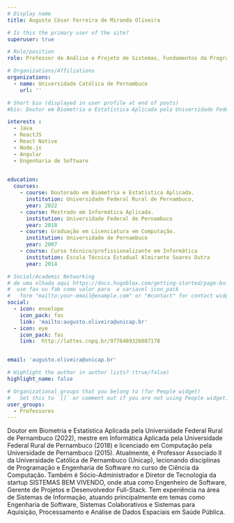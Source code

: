 ```yaml
---
# Display name
title: Augusto César Ferreira de Miranda Oliveira

# Is this the primary user of the site?
superuser: true

# Role/position
role: Professor de Análise e Projeto de Sistemas, Fundamentos da Programação, Engenharia de Software 1 , Programação Estruturada, Programação 3, Processos e Requisistos de Software.

# Organizations/Affiliations
organizations:
  - name: Universidade Católica de Pernambuco
    url: ''

# Short bio (displayed in user profile at end of posts)
#bio: Doutor em Biometria e Estatística Aplicada pela Universidade Federal Rural de Pernambuco (2022), mestre em Informática Aplicada pela Universidade Federal Rural de Pernambuco (2018) e licenciado em Computação pela Universidade de Pernambuco (2015). Atualmente, é Professor Associado II da Universidade Católica de Pernambuco (Unicap), lecionando disciplinas de Programação e Engenharia de Software no curso de Ciência da Computação. Também é Sócio-Administrador e Diretor de Tecnologia da startup SISTEMAS BEM VIVENDO, onde atua como Engenheiro de Software, Gerente de Projetos e Desenvolvedor Full-Stack. Tem experiência na área de Sistemas de Informação, atuando principalmente em temas como Engenharia de Software, Sistemas Colaborativos e Sistemas para Aquisição, Processamento e Análise de Dados Espaciais em Saúde Pública.

interests :
  - Java
  - ReactJS
  - React Native
  - Node.js
  - Angular
  - Engenharia de Software
  

education:
  courses:
    - course: Doutorado em Biometria e Estatística Aplicada.
      institution: Universidade Federal Rural de Pernambuco,
      year: 2022
    - course: Mestrado em Informática Aplicada.
      institution: Universidade Federal de Pernambuco
      year: 2018
    - course: Graduação em Licenciatura em Computação.
      institution: Universidade de Pernambuco
      year: 2007
    - course: Curso técnico/profissionalizante em Informática
      institution: Escola Técnica Estadual Almirante Soares Dutra
      year: 2014

# Social/Academic Networking
# de uma olhada aqui https://docs.hugoblox.com/getting-started/page-builder/#icons
#  use fas ou fab como valor para  a variavel icon_pack
#   form "mailto:your-email@example.com" or "#contact" for contact widget.
social:
  - icon: envelope
    icon_pack: fas
    link: 'mailto:augusto.oliveira@unicap.br'
  - icon: eye
    icon_pack: fas
    link:  http://lattes.cnpq.br/9776469326087178


email: 'augusto.oliveira@unicap.br'

# Highlight the author in author lists? (true/false)
highlight_name: false

# Organizational groups that you belong to (for People widget)
#   Set this to `[]` or comment out if you are not using People widget.
user_groups:
  - Professores
---
```


Doutor em Biometria e Estatística Aplicada pela Universidade Federal Rural de Pernambuco (2022), mestre em Informática Aplicada pela Universidade Federal Rural de Pernambuco (2018) e licenciado em Computação pela Universidade de Pernambuco (2015). Atualmente, é Professor Associado II da Universidade Católica de Pernambuco (Unicap), lecionando disciplinas de Programação e Engenharia de Software no curso de Ciência da Computação. Também é Sócio-Administrador e Diretor de Tecnologia da startup SISTEMAS BEM VIVENDO, onde atua como Engenheiro de Software, Gerente de Projetos e Desenvolvedor Full-Stack. Tem experiência na área de Sistemas de Informação, atuando principalmente em temas como Engenharia de Software, Sistemas Colaborativos e Sistemas para Aquisição, Processamento e Análise de Dados Espaciais em Saúde Pública.
